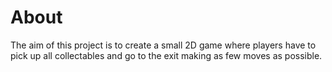 # About

The aim of this project is to create a small 2D game where players have to pick up all collectables and go to the exit making as few moves as possible.

